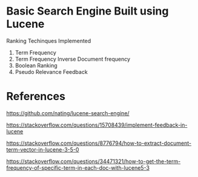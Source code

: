 
# Basic Search Engine Built using Lucene

Ranking Techinques Implemented
1) Term Frequency 
2) Term Frequency Inverse Document frequency 
3) Boolean Ranking
4) Pseudo Relevance Feedback 


# References 



https://github.com/nating/lucene-search-engine/

https://stackoverflow.com/questions/15708439/implement-feedback-in-lucene

https://stackoverflow.com/questions/8776794/how-to-extract-document-term-vector-in-lucene-3-5-0

https://stackoverflow.com/questions/34471321/how-to-get-the-term-frequency-of-specific-term-in-each-doc-with-lucene5-3

